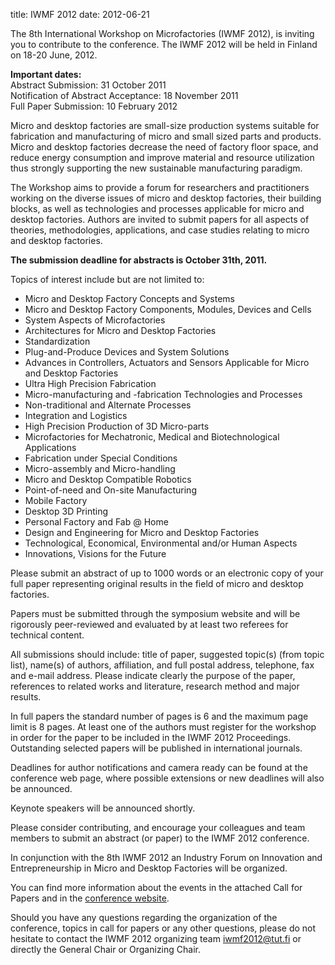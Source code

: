 title: IWMF 2012
date: 2012-06-21 

The 8th International Workshop on Microfactories (IWMF 2012), is inviting you to contribute to the conference. The IWMF 2012 will be held in Finland on 18-20 June, 2012.
<!--break-->
**Important dates:**  
Abstract Submission: 31 October 2011   
Notification of Abstract Acceptance: 18 November 2011   
Full Paper Submission: 10 February 2012  
 
Micro and desktop factories are small-size production systems suitable for fabrication and manufacturing of micro and small sized parts and products. Micro and desktop factories decrease the need of factory floor space, and reduce energy consumption and improve material and resource utilization thus strongly supporting the new sustainable manufacturing paradigm.  
 
The Workshop aims to provide a forum for researchers and practitioners working on the diverse issues of micro and desktop factories, their building blocks, as well as technologies and processes applicable for micro and desktop factories. Authors are invited to submit papers for all aspects of theories, methodologies, applications, and case studies relating to micro and desktop factories.  
 
**The submission deadline for abstracts is October 31th, 2011.**  
  
Topics of interest include but are not limited to:
* Micro and Desktop Factory Concepts and Systems  
* Micro and Desktop Factory Components, Modules, Devices and Cells  
* System Aspects of Microfactories  
* Architectures for Micro and Desktop Factories  
* Standardization  
* Plug-and-Produce Devices and System Solutions  
* Advances in Controllers, Actuators and Sensors Applicable for Micro and Desktop Factories  
* Ultra High Precision Fabrication  
* Micro-manufacturing and -fabrication Technologies and Processes  
* Non-traditional and Alternate Processes  
* Integration and Logistics  
* High Precision Production of 3D Micro-parts  
* Microfactories for Mechatronic, Medical and Biotechnological Applications  
* Fabrication under Special Conditions   
* Micro-assembly and Micro-handling   
* Micro and Desktop Compatible Robotics  
* Point-of-need and On-site Manufacturing  
* Mobile Factory  
* Desktop 3D Printing  
* Personal Factory and Fab @ Home  
* Design and Engineering for Micro and Desktop Factories  
* Technological, Economical, Environmental and/or Human Aspects  
* Innovations, Visions for the Future  

Please submit an abstract of up to 1000 words or an electronic copy of your full paper representing original results in the field of micro and desktop factories.
 
Papers must be submitted through the symposium website and will be rigorously peer-reviewed and evaluated by at least two referees for technical content. 
 
All submissions should include: title of paper, suggested topic(s) (from topic list), name(s) of authors, affiliation, and full postal address, telephone, fax and e-mail address. Please indicate clearly the purpose of the paper, references to related works and literature, research method and major results. 
 
In full papers the standard number of pages is 6 and the maximum page limit is 8 pages. At least one of the authors must register for the workshop in order for the paper to be included in the IWMF 2012 Proceedings. Outstanding selected papers will be published in international journals. 
 
Deadlines for author notifications and camera ready can be found at the conference web page, where possible extensions or new deadlines will also be announced.
 
Keynote speakers will be announced shortly.
 
Please consider contributing, and encourage your colleagues and team members to submit an abstract (or paper) to the IWMF 2012 conference.
 
In conjunction with the 8th IWMF 2012 an Industry Forum on Innovation and Entrepreneurship in Micro and Desktop Factories will be organized.
 
You can find more information about the events in the attached Call for Papers and in the [conference website](http://www.tut.fi/iwmf2012/).  
  
Should you have any questions regarding the organization of the conference, topics in call for papers or any other questions, please do not hesitate to contact the IWMF 2012 organizing team [iwmf2012@tut.fi](mailto:iwmf2012@tut.fi) or directly the General Chair or Organizing Chair.